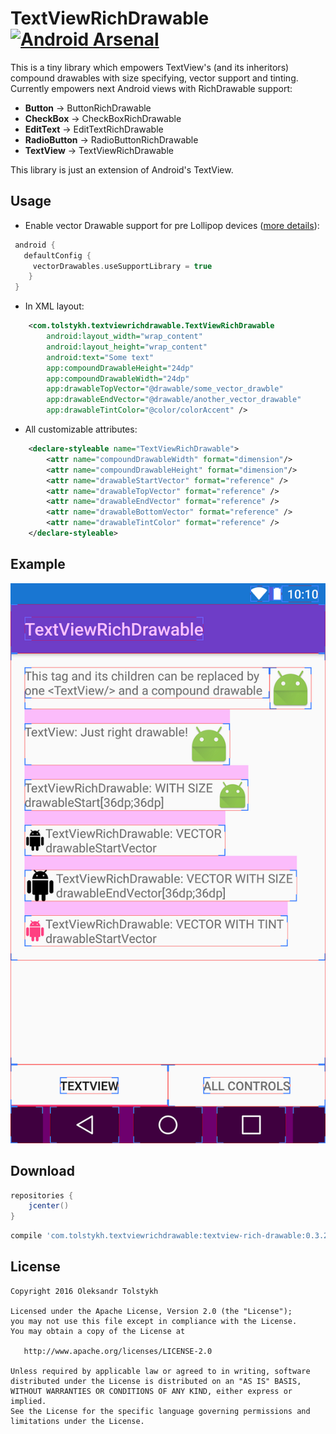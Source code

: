 # TextViewRichDrawable [![Android Arsenal](https://img.shields.io/badge/Android%20Arsenal-TextViewRichDrawable-brightgreen.svg?style=flat)](https://android-arsenal.com/details/1/5002)

This is a tiny library which empowers TextView's (and its inheritors) compound drawables with size specifying, vector support and tinting. Currently empowers next Android views with RichDrawable support:

 * **Button** -> ButtonRichDrawable
 * **CheckBox** -> CheckBoxRichDrawable
 * **EditText** -> EditTextRichDrawable
 * **RadioButton** -> RadioButtonRichDrawable
 * **TextView** -> TextViewRichDrawable

This library is just an extension of Android's TextView.

## Usage

* Enable vector Drawable support for pre Lollipop devices ([more details](https://developer.android.com/guide/topics/graphics/vector-drawable-resources.html#vector-drawables-backward-solution)): 

```groovy
 android {
   defaultConfig {
     vectorDrawables.useSupportLibrary = true
    }
 }
```

* In XML layout: 

```xml
    <com.tolstykh.textviewrichdrawable.TextViewRichDrawable
        android:layout_width="wrap_content"
        android:layout_height="wrap_content"
        android:text="Some text"
        app:compoundDrawableHeight="24dp"
        app:compoundDrawableWidth="24dp"
        app:drawableTopVector="@drawable/some_vector_drawble"
        app:drawableEndVector="@drawable/another_vector_drawable"
        app:drawableTintColor="@color/colorAccent" />
```        

* All customizable attributes:

```xml
    <declare-styleable name="TextViewRichDrawable">
        <attr name="compoundDrawableWidth" format="dimension"/>
        <attr name="compoundDrawableHeight" format="dimension"/>
        <attr name="drawableStartVector" format="reference" />
        <attr name="drawableTopVector" format="reference" />
        <attr name="drawableEndVector" format="reference" />
        <attr name="drawableBottomVector" format="reference" />
        <attr name="drawableTintColor" format="reference" />
    </declare-styleable>
```

## Example

![TextView-rich-drawable](demo_screenshot.png)

## Download

```groovy
repositories {
    jcenter()
}
```

```groovy
compile 'com.tolstykh.textviewrichdrawable:textview-rich-drawable:0.3.2'
```

## License

    Copyright 2016 Oleksandr Tolstykh

    Licensed under the Apache License, Version 2.0 (the "License");
    you may not use this file except in compliance with the License.
    You may obtain a copy of the License at

       http://www.apache.org/licenses/LICENSE-2.0

    Unless required by applicable law or agreed to in writing, software
    distributed under the License is distributed on an "AS IS" BASIS,
    WITHOUT WARRANTIES OR CONDITIONS OF ANY KIND, either express or implied.
    See the License for the specific language governing permissions and
    limitations under the License.